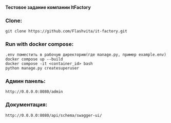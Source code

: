 #### Тестовое задание компании ItFactory

### Clone:
    git clone https://github.com/Flashvita/it-factory.git

### Run with docker compose:
    .env поместить в рабочую директорию(где manage.py, пример example.env)
    docker compose up --build
    docker compose -it <container_id> bash
    python manage.py createsuperuser


### Админ панель:
    http://0.0.0.0:8080/admin
    
### Документация:
    http://0.0.0.0:8080/api/schema/swagger-ui/



